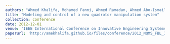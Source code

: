 ```yaml
---
authors: "Ahmed Khalifa, Mohamed Fanni, Ahmed Ramadan, Ahmed Abo-Ismail"
title: "Modeling and control of a new quadrotor manipulation system"
collection: conference
date: 2012-12-01
venue: 'IEEE International Conference on Innovative Engineering Systems (ICIES)'
paperurl: 'http://amekhalifa.github.io/files/conference/2012_NQMS_FBL_ICIES12.pdf'
---
```


